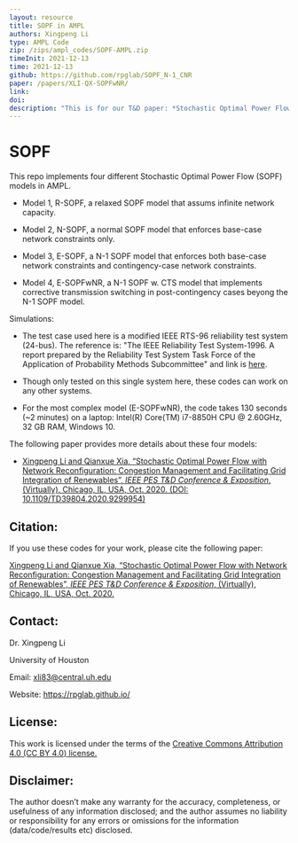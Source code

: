 ```yaml
---
layout: resource
title: SOPF in AMPL
authors: Xingpeng Li
type: AMPL Code
zip: /zips/ampl_codes/SOPF-AMPL.zip
timeInit: 2021-12-13
time: 2021-12-13
github: https://github.com/rpglab/SOPF_N-1_CNR
paper: /papers/XLI-QX-SOPFwNR/
link: 
doi: 
description: "This is for our T&D paper: *Stochastic Optimal Power Flow with Network Reconfiguration: Congestion Management and Facilitating Grid Integration of Renewables*. It implements four different stochastic OPF models."
---
```



# SOPF
This repo implements four different Stochastic Optimal Power Flow (SOPF) models in AMPL.

* Model 1, R-SOPF, a relaxed SOPF model that assums infinite network capacity.

* Model 2, N-SOPF, a normal SOPF model that enforces base-case network constraints only.

* Model 3, E-SOPF, a N-1 SOPF model that enforces both base-case network constraints and contingency-case network constraints.

* Model 4, E-SOPFwNR, a N-1 SOPF w. CTS model that implements corrective transmission switching in post-contingency cases beyong the N-1 SOPF model.

Simulations:
* The test case used here is a modified IEEE RTS-96 reliability test system (24-bus). The reference is: "The IEEE Reliability Test System-1996. A report prepared by the Reliability Test System Task Force of the Application of Probability Methods Subcommittee" and link is <a class="" target="_blank" href="https://ieeexplore.ieee.org/document/780914">here</a>. 

* Though only tested on this single system here, these codes can work on any other systems.

* For the most complex model (E-SOPFwNR), the code takes 130 seconds (~2 minutes) on a laptop: Intel(R) Core(TM) i7-8850H CPU @ 2.60GHz, 32 GB RAM, Windows 10.

The following paper provides more details about these four models: 

* <a class="off" href="/papers/XLI-QX-SOPFwNR" target="_blank">Xingpeng Li and Qianxue Xia, “Stochastic Optimal Power Flow with Network Reconfiguration: Congestion Management and Facilitating Grid Integration of Renewables”, *IEEE PES T&D Conference & Exposition*, (Virtually), Chicago, IL, USA, Oct. 2020. (DOI: 10.1109/TD39804.2020.9299954)</a>

## Citation:
If you use these codes for your work, please cite the following paper:

<a class="off" href="/papers/XLI-QX-SOPFwNR" target="_blank">Xingpeng Li and Qianxue Xia, “Stochastic Optimal Power Flow with Network Reconfiguration: Congestion Management and Facilitating Grid Integration of Renewables”, *IEEE PES T&D Conference & Exposition*, (Virtually), Chicago, IL, USA, Oct. 2020.</a>

## Contact:
Dr. Xingpeng Li

University of Houston

Email: xli83@central.uh.edu

Website: <a class="off" href="/"  target="_blank">https://rpglab.github.io/</a>


## License:
This work is licensed under the terms of the <a class="off" href="https://creativecommons.org/licenses/by/4.0/"  target="_blank">Creative Commons Attribution 4.0 (CC BY 4.0) license.</a>


## Disclaimer:
The author doesn’t make any warranty for the accuracy, completeness, or usefulness of any information disclosed; and the author assumes no liability or responsibility for any errors or omissions for the information (data/code/results etc) disclosed.
